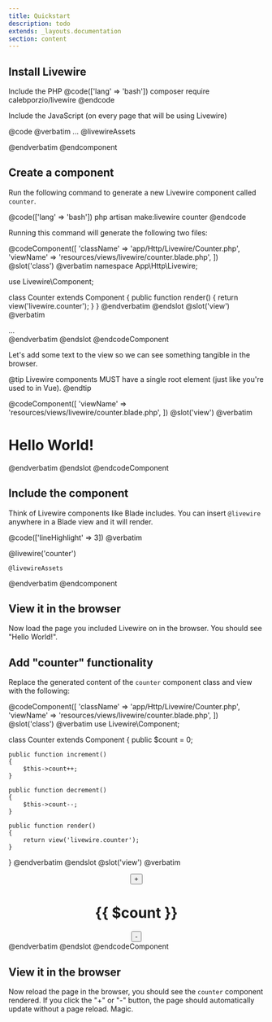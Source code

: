 ```yaml
---
title: Quickstart
description: todo
extends: _layouts.documentation
section: content
---
```


## Install Livewire

Include the PHP
@code(['lang' => 'bash'])
composer require calebporzio/livewire
@endcode

Include the JavaScript (on every page that will be using Livewire)

@code
@verbatim
    ...
    @livewireAssets
</body>
</html>
@endverbatim
@endcomponent


## Create a component

Run the following command to generate a new Livewire component called `counter`.

@code(['lang' => 'bash'])
php artisan make:livewire counter
@endcode

Running this command will generate the following two files:

@codeComponent([
    'className' => 'app/Http/Livewire/Counter.php',
    'viewName' => 'resources/views/livewire/counter.blade.php',
])
@slot('class')
@verbatim
namespace App\Http\Livewire;

use Livewire\Component;

class Counter extends Component
{
    public function render()
    {
        return view('livewire.counter');
    }
}
@endverbatim
@endslot
@slot('view')
@verbatim
<div>
    ...
</div>
@endverbatim
@endslot
@endcodeComponent

Let's add some text to the view so we can see something tangible in the browser.

@tip
Livewire components MUST have a single root element (just like you're used to in Vue).
@endtip

@codeComponent([
    'viewName' => 'resources/views/livewire/counter.blade.php',
])
@slot('view')
@verbatim
<div>
    <h1>Hello World!</h1>
</div>
@endverbatim
@endslot
@endcodeComponent

## Include the component
Think of Livewire components like Blade includes. You can insert `@livewire` anywhere in a Blade view and it will render.

@code(['lineHighlight' => 3])
@verbatim
<body>
    <div>
        @livewire('counter')
    </div>

    @livewireAssets
</body>
</html>
@endverbatim
@endcomponent

## View it in the browser

Now load the page you included Livewire on in the browser. You should see "Hello World!".

## Add "counter" functionality

Replace the generated content of the `counter` component class and view with the following:

@codeComponent([
    'className' => 'app/Http/Livewire/Counter.php',
    'viewName' => 'resources/views/livewire/counter.blade.php',
])
@slot('class')
@verbatim
use Livewire\Component;

class Counter extends Component
{
    public $count = 0;

    public function increment()
    {
        $this->count++;
    }

    public function decrement()
    {
        $this->count--;
    }

    public function render()
    {
        return view('livewire.counter');
    }
}
@endverbatim
@endslot
@slot('view')
@verbatim
<div style="text-align: center">
    <button wire:click="increment">+</button>
    <h1>{{ $count }}</h1>
    <button wire:click="decrement">-</button>
</div>
@endverbatim
@endslot
@endcodeComponent

## View it in the browser

Now reload the page in the browser, you should see the `counter` component rendered. If you click the "+" or "-" button, the page should automatically update without a page reload. Magic.

